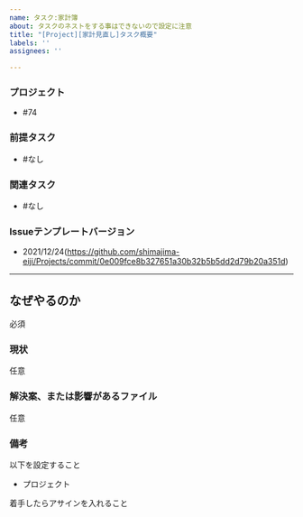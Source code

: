 ```yaml
---
name: タスク:家計簿
about: タスクのネストをする事はできないので設定に注意
title: "[Project][家計見直し]タスク概要"
labels: ''
assignees: ''

---
```


### プロジェクト
- #74

### 前提タスク
- #なし

### 関連タスク
- #なし

### Issueテンプレートバージョン
- 2021/12/24(https://github.com/shimajima-eiji/Projects/commit/0e009fce8b327651a30b32b5b5dd2d79b20a351d)

---

## なぜやるのか
必須

### 現状
任意

### 解決案、または影響があるファイル
任意

### 備考
以下を設定すること

- プロジェクト

着手したらアサインを入れること
